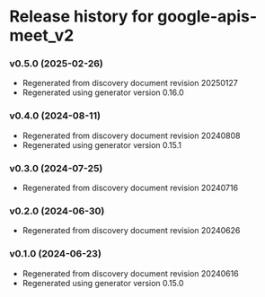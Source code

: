 # Release history for google-apis-meet_v2

### v0.5.0 (2025-02-26)

* Regenerated from discovery document revision 20250127
* Regenerated using generator version 0.16.0

### v0.4.0 (2024-08-11)

* Regenerated from discovery document revision 20240808
* Regenerated using generator version 0.15.1

### v0.3.0 (2024-07-25)

* Regenerated from discovery document revision 20240716

### v0.2.0 (2024-06-30)

* Regenerated from discovery document revision 20240626

### v0.1.0 (2024-06-23)

* Regenerated from discovery document revision 20240616
* Regenerated using generator version 0.15.0

